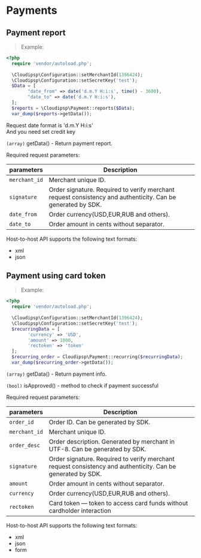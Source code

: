 # Payments

## Payment report

> Example:

```php
<?php
  require 'vendor/autoload.php';
  
  \Cloudipsp\Configuration::setMerchantId(1396424);
  \Cloudipsp\Configuration::setSecretKey('test');
  $Data = [
        "date_from" => date('d.m.Y H:i:s', time() - 3600),
        "date_to" => date('d.m.Y H:i:s'),
  ];
  $reports = \Cloudipsp\Payment::reports($Data);
  var_dump($reports->getData());
```   
<aside class="warning">
Request date format is 'd.m.Y H:i:s'<br/>
And you need set credit key
</aside>     

```(array)``` <span class="green">getData()</span> - Return payment report.

Required request parameters:

parameters      | Description                                                                                      
----------------|-------------------------------------------------------------------------------------------------------                                                   
```merchant_id```     | Merchant unique ID.                                                                
```signature```       | Order signature. Required to verify merchant request consistency and authenticity. Can be generated by SDK.
```date_from```     | Order currency(USD,EUR,RUB and others).
```date_to```	        | Order amount in cents without separator.

Host-to-host API supports the following text formats:

* xml 
* json

## Payment using card token

> Example:

```php
<?php
  require 'vendor/autoload.php';
  
  \Cloudipsp\Configuration::setMerchantId(1396424);
  \Cloudipsp\Configuration::setSecretKey('test');
  $recurringData = [
        'currency' => 'USD',
        'amount' => 1000,
        'rectoken' => 'token'
  ];
  $recurring_order = Cloudipsp\Payment::recurring($recurringData);
  var_dump($recurring_order->getData());
```      

```(array)``` <span class="green">getData()</span> - Return payment info.

```(bool)``` <span class="green">isApproved()</span> - method to check if payment successful

Required request parameters:

parameters      | Description                                                                                      
----------------|-------------------------------------------------------------------------------------------------------                                                   
```order_id```        | Order ID. Can be generated by SDK.                                                               
```merchant_id```     | Merchant unique ID.                                           
```order_desc```      | Order description. Generated by merchant in UTF-8. Can be generated by SDK.                       
```signature```       | Order signature. Required to verify merchant request consistency and authenticity. Can be generated by SDK.
```amount```	        | Order amount in cents without separator.
```currency```        | Order currency(USD,EUR,RUB and others).
```rectoken``` |	Card token — token to access card funds without cardholder interaction

Host-to-host API supports the following text formats:

* xml 
* json
* form
